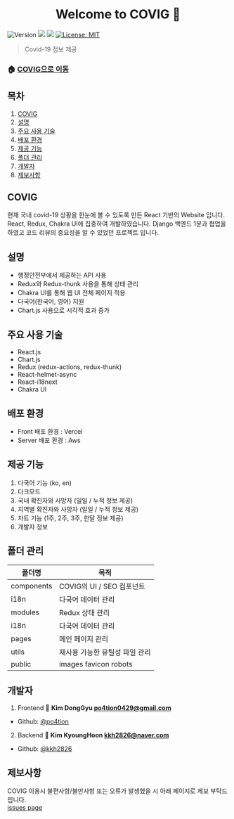 <h1 align="center">Welcome to COVIG 👋</h1>
<p>
  <img alt="Version" src="https://img.shields.io/badge/version-1.0.0-blue.svg?cacheSeconds=2592000" />
  <img src="https://img.shields.io/badge/yarn-%3E%3D1.22.18-blue.svg" />
  <img src="https://img.shields.io/badge/npm-%3E%3D8.5.0-blue.svg" />
  <a href="#" target="_blank">
    <img alt="License: MIT" src="https://img.shields.io/badge/License-MIT-yellow.svg" />
  </a>
</p>

> Covid-19 정보 제공

### 🏠 [COVIG으로 이동](https://covig.vercel.app/)

## 목차

1. [COVIG](#COVIG)
2. [설명](#설명)
3. [주요 사용 기술](#주요-사용-기술)
4. [배포 환경](#배포-환경)
5. [제공 기능](#제공-기능)
6. [폴더 관리](#폴더-관리)
7. [개발자](#개발자)
8. [제보사항](#제보사항)

## COVIG

현재 국내 covid-19 상황을 한눈에 볼 수 있도록 만든 React 기반의 Website 입니다. React, Redux, Chakra UI에 집중하여 개발하였습니다. Django 백엔드 1분과 협업을 하였고 코드 리뷰의 중요성을 알 수 있었던 프로젝트 입니다.

## 설명

- 행정안전부에서 제공하는 API 사용
- Redux와 Redux-thunk 사용을 통해 상태 관리
- Chakra UI를 통해 웹 UI 전체 페이지 적용
- 다국어(한국어, 영어) 지원
- Chart.js 사용으로 시각적 효과 증가

## 주요 사용 기술

- React.js
- Chart.js
- Redux (redux-actions, redux-thunk)
- React-helmet-async
- React-i18next
- Chakra UI

## 배포 환경

- Front 배포 환경 : Vercel
- Server 배포 환경 : Aws

## 제공 기능

1. 다국어 기능 (ko, en)
2. 다크모드
3. 국내 확진자와 사망자 (일일 / 누적 정보 제공)
4. 지역별 확진자와 사망자 (일일 / 누적 정보 제공)
5. 차트 기능 (1주, 2주, 3주, 한달 정보 제공)
6. 개발자 정보

## 폴더 관리

| 폴더명     | 목적                           |
| ---------- | ------------------------------ |
| components | COVIG의 UI / SEO 컴포넌트      |
| i18n       | 다국어 데이터 관리             |
| modules    | Redux 상태 관리                |
| i18n       | 다국어 데이터 관리             |
| pages      | 메인 페이지 관리               |
| utils      | 재사용 가능한 유틸성 파일 관리 |
| public     | images favicon robots          |

## 개발자

1. Frontend
   👤 **Kim DongGyu <po4tion0429@gmail.com>**

- Github: [@po4tion](https://github.com/po4tion)

2. Backend
   👤 **Kim KyoungHoon <kkh2826@naver.com>**

- Github: [@kkh2826](https://github.com/kkh2826)

## 제보사항

COVIG 이용시 불편사항/불만사항 또는 오류가 발생했을 시 아래 페이지로 제보 부탁드립니다.<br> [issues page](https://github.com/po4tion/covig-front/issues)
